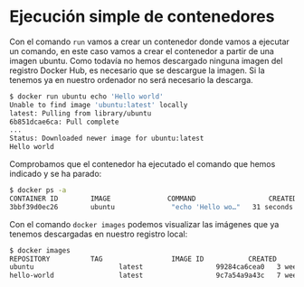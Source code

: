 # Ejecución simple de contenedores

Con el comando `run` vamos a crear un contenedor donde vamos a ejecutar un comando, en este caso vamos a crear el contenedor a partir de una imagen ubuntu. Como todavía no hemos descargado ninguna imagen del registro Docker Hub, es necesario que se descargue la  imagen. Si la tenemos ya en nuestro ordenador no será necesario la descarga. 

```bash
$ docker run ubuntu echo 'Hello world' 
Unable to find image 'ubuntu:latest' locally
latest: Pulling from library/ubuntu
6b851dcae6ca: Pull complete 
...
Status: Downloaded newer image for ubuntu:latest
Hello world
```

Comprobamos que el contenedor ha ejecutado el comando que hemos indicado y se ha parado:

```bash
$ docker ps -a
CONTAINER ID        IMAGE              COMMAND                  CREATED               STATUS                      PORTS               NAMES
3bbf39d0ec26        ubuntu              "echo 'Hello wo…"   31 seconds ago      Exited     (0) 29 seconds ago                       wizardly_edison
```

Con el comando `docker images` podemos visualizar las imágenes que ya tenemos descargadas en nuestro registro local:

```bash
$ docker images
REPOSITORY          TAG                 IMAGE ID           CREATED             SIZE
ubuntu                     latest                  99284ca6cea0   3 weeks ago    77.8MB
hello-world                latest                  9c7a54a9a43c   7 weeks ago    13.3kB
```